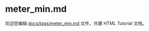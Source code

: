 meter_min.md
===

欢迎您编辑 <a target="__blank" href="https://github.com/jaywcjlove/html-tutorial/blob/main/docs/tags/meter_min.md">docs/tags/meter_min.md</a> 文件，共建 HTML Tutorial 文档。